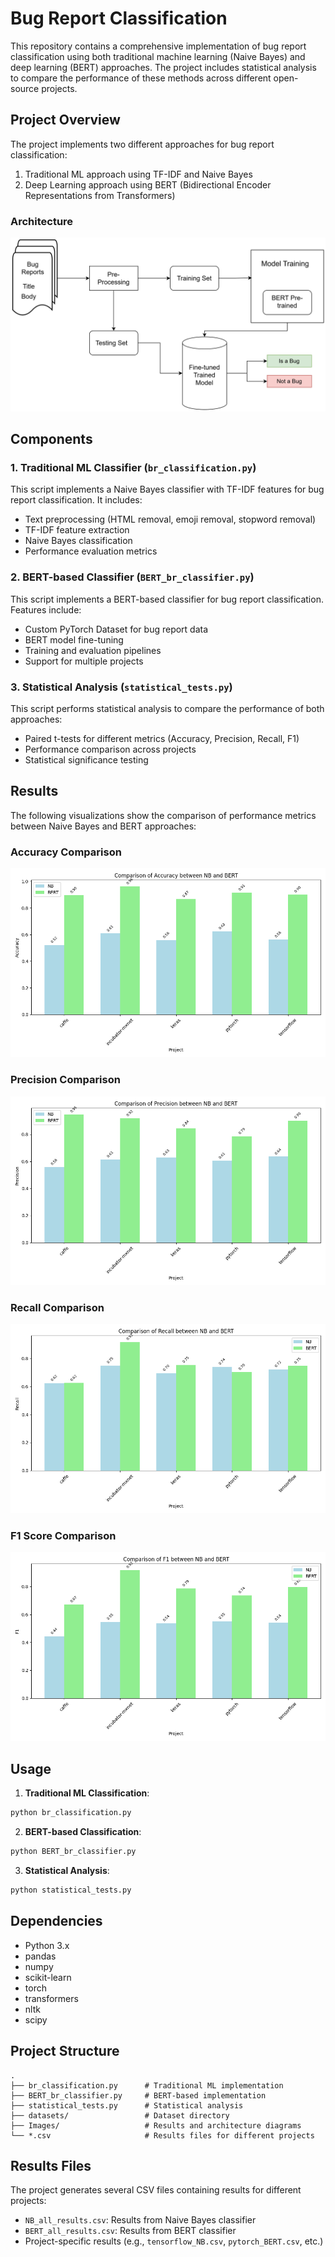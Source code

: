 # Bug Report Classification

This repository contains a comprehensive implementation of bug report classification using both traditional machine learning (Naive Bayes) and deep learning (BERT) approaches. The project includes statistical analysis to compare the performance of these methods across different open-source projects.

## Project Overview

The project implements two different approaches for bug report classification:
1. Traditional ML approach using TF-IDF and Naive Bayes
2. Deep Learning approach using BERT (Bidirectional Encoder Representations from Transformers)

### Architecture

![Project Architecture](Images/Architecture.drawio.svg)

## Components

### 1. Traditional ML Classifier (`br_classification.py`)

This script implements a Naive Bayes classifier with TF-IDF features for bug report classification. It includes:
- Text preprocessing (HTML removal, emoji removal, stopword removal)
- TF-IDF feature extraction
- Naive Bayes classification
- Performance evaluation metrics

### 2. BERT-based Classifier (`BERT_br_classifier.py`)

This script implements a BERT-based classifier for bug report classification. Features include:
- Custom PyTorch Dataset for bug report data
- BERT model fine-tuning
- Training and evaluation pipelines
- Support for multiple projects

### 3. Statistical Analysis (`statistical_tests.py`)

This script performs statistical analysis to compare the performance of both approaches:
- Paired t-tests for different metrics (Accuracy, Precision, Recall, F1)
- Performance comparison across projects
- Statistical significance testing

## Results

The following visualizations show the comparison of performance metrics between Naive Bayes and BERT approaches:

### Accuracy Comparison
![Accuracy Comparison](Images/Accuracy_comparison.png)

### Precision Comparison
![Precision Comparison](Images/Precision_comparison.png)

### Recall Comparison
![Recall Comparison](Images/Recall_comparison.png)

### F1 Score Comparison
![F1 Score Comparison](Images/F1_comparison.png)

## Usage

1. **Traditional ML Classification**:
```bash
python br_classification.py
```

2. **BERT-based Classification**:
```bash
python BERT_br_classifier.py
```

3. **Statistical Analysis**:
```bash
python statistical_tests.py
```

## Dependencies

- Python 3.x
- pandas
- numpy
- scikit-learn
- torch
- transformers
- nltk
- scipy

## Project Structure

```
.
├── br_classification.py      # Traditional ML implementation
├── BERT_br_classifier.py     # BERT-based implementation
├── statistical_tests.py      # Statistical analysis
├── datasets/                 # Dataset directory
├── Images/                   # Results and architecture diagrams
└── *.csv                     # Results files for different projects
```

## Results Files

The project generates several CSV files containing results for different projects:
- `NB_all_results.csv`: Results from Naive Bayes classifier
- `BERT_all_results.csv`: Results from BERT classifier
- Project-specific results (e.g., `tensorflow_NB.csv`, `pytorch_BERT.csv`, etc.)